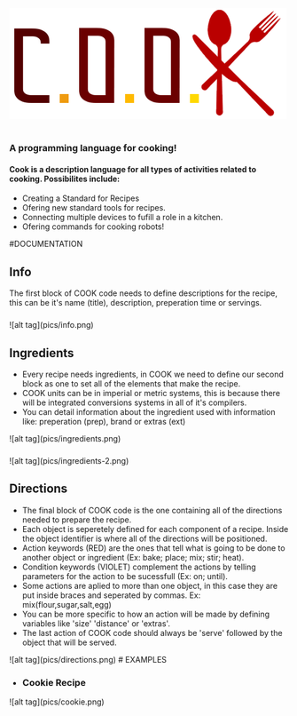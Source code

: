 ![alt tag](pics/cook-color.png)
<h1> </h1>
<h3>A programming language for cooking!</h3>

<h4>Cook is a description language for all types of activities related to cooking. Possibilites include:</h4>

<ul>
    <li>Creating a Standard for Recipes</li>
    <li>Ofering new standard tools for recipes.</li>
    <li>Connecting multiple devices to fufill a role in a kitchen.</li>
    <li>Ofering commands for cooking robots!</li>
</ul>

#DOCUMENTATION
<h2>Info</h2>
The first block of COOK code needs to define descriptions for the recipe, this can be it's name (title), description, preperation time or servings.
<h3></h3>
![alt tag](pics/info.png)
    
<h2>Ingredients</h2>
<ul>
    <li>Every recipe needs ingredients, in COOK we need to define our second block as one to set all of the elements that make the recipe.</li>
    <li>COOK units can be in imperial or metric systems, this is because there will be integrated conversions systems in all of it's compilers.</li>
    <li>You can detail information about the ingredient used with information like: preperation (prep), brand or extras (ext)</li>
</ul>
![alt tag](pics/ingredients.png)
<h3></h3>
![alt tag](pics/ingredients-2.png)

<h2>Directions</h2>
<ul>
    <li>The final block of COOK code is the one containing all of the directions needed to prepare the recipe. </li>
    <li>Each object is seperetely defined for each component of a recipe. Inside the object identifier is where all of the directions will be positioned.</li>
    <li>Action keywords (RED) are the ones that tell what is going to be done to another object or ingredient (Ex: bake; place; mix; stir; heat).</li>
    <li>Condition keywords (VIOLET) complement the actions by telling parameters for the action to be sucessfull (Ex: on; until).</li>
    <li>Some actions are aplied to more than one object, in this case they are put inside braces and seperated by commas. Ex: mix(flour,sugar,salt,egg)</li>
    <li>You can be more specific to how an action will be made by defining variables like 'size' 'distance' or 'extras'.</li>
    <li>The last action of COOK code should always be 'serve' followed by the object that will be served.</li>
</ul>
![alt tag](pics/directions.png)
# EXAMPLES
<ul>
    <h3><li>Cookie Recipe</li></h3>
</ul>
![alt tag](pics/cookie.png)


